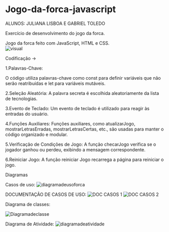 # Jogo-da-forca-javascript
ALUNOS: JULIANA LISBOA E GABRIEL TOLEDO

Exercício de desenvolvimento do jogo da forca.

Jogo da forca feito com JavaScript, HTML e CSS.
<br>
![visual](https://github.com/julianadlisboa/Jogo-da-forca-javascript/assets/128002239/97a684a7-2e6c-46ab-8ea2-163f3ff2ec04)

Codificação ->

1.Palavras-Chave:

O código utiliza palavras-chave como const para definir variáveis que não serão reatribuídas e let para variáveis mutáveis.

2.Seleção Aleatória:
A palavra secreta é escolhida aleatoriamente da lista de tecnologias.

3.Evento de Teclado:
Um evento de teclado é utilizado para reagir às entradas do usuário.

4.Funções Auxiliares:
Funções auxiliares, como atualizarJogo, mostrarLetrasErradas, mostrarLetrasCertas, etc., são usadas para manter o código organizado e modular.

5.Verificação de Condições de Jogo:
A função checarJogo verifica se o jogador ganhou ou perdeu, exibindo a mensagem correspondente.

6.Reiniciar Jogo:
A função reiniciar Jogo recarrega a página para reiniciar o jogo.

Diagramas

Casos de uso: 
![diagramadeusoforca](https://github.com/julianadlisboa/Jogo-da-forca-javascript/assets/128002239/6d17d851-f667-44b4-a397-75fdaef098c2)


DOCUMENTAÇÃO DE CASOS DE USO:
![DOC CASOS 1](https://github.com/julianadlisboa/Jogo-da-forca-javascript/assets/128002239/9b05fd14-4dd3-42db-8efd-d4c0135f2b04)
![DOC CASOS 2](https://github.com/julianadlisboa/Jogo-da-forca-javascript/assets/128002239/841cc144-554e-4600-9179-f7380a72e073)



Diagrama de classes:

![Diagramadeclasse](https://github.com/julianadlisboa/Jogo-da-forca-javascript/assets/128002239/4f78be27-b7ef-49cc-8427-651ce8323bea)


Diagrama de Atividade:
![diagramadeatividade](https://github.com/julianadlisboa/Jogo-da-forca-javascript/assets/128002239/4ee12327-318f-4ae0-ad8d-35002b66ade6)





